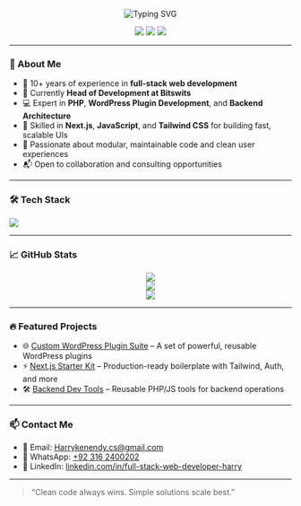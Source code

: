 <!-- Banner -->
<p align="center">
  <img src="https://readme-typing-svg.demolab.com?font=Fira+Code&duration=3000&pause=1000&color=36BCF7&center=true&vCenter=true&width=435&lines=Hey%2C+I'm+Hamza+Khan+%F0%9F%91%A8%E2%80%8D%F0%9F%92%BB;Head+of+Development+at+Bitswits;10%2B+Years+in+Web+Development;PHP+%7C+Next.js+%7C+Tailwind+%7C+WordPress" alt="Typing SVG" />
</p>

<!-- Social icons -->
<p align="center">
  <a href="https://www.linkedin.com/in/full-stack-web-developer-harry/"><img src="https://img.shields.io/badge/LinkedIn-0077B5?style=for-the-badge&logo=linkedin&logoColor=white" /></a>
  <a href="mailto:Harrykenendy.cs@gmail.com"><img src="https://img.shields.io/badge/Gmail-D14836?style=for-the-badge&logo=gmail&logoColor=white" /></a>
  <a href="https://wa.me/923162400202"><img src="https://img.shields.io/badge/WhatsApp-25D366?style=for-the-badge&logo=whatsapp&logoColor=white" /></a>
</p>

---

### 👋 About Me

- 🔧 10+ years of experience in **full-stack web development**
- 💼 Currently **Head of Development at Bitswits**
- 💻 Expert in **PHP**, **WordPress Plugin Development**, and **Backend Architecture**
- 🚀 Skilled in **Next.js**, **JavaScript**, and **Tailwind CSS** for building fast, scalable UIs
- 🧩 Passionate about modular, maintainable code and clean user experiences
- 📬 Open to collaboration and consulting opportunities

---

### 🛠️ Tech Stack

<p>
  <img src="https://skillicons.dev/icons?i=php,wordpress,nextjs,js,ts,tailwind,html,css,git,vscode" />
</p>

---

### 📈 GitHub Stats

<p align="center">
  <img src="https://github-readme-stats.vercel.app/api?username=your-github-username&show_icons=true&theme=radical" />
  <br />
  <img src="https://github-readme-streak-stats.herokuapp.com/?user=your-github-username&theme=radical" />
  <br />
  <img src="https://github-readme-stats.vercel.app/api/top-langs/?username=your-github-username&layout=compact&theme=radical" />
</p>

---

### 🔥 Featured Projects

- 🌐 [Custom WordPress Plugin Suite](https://github.com/yourusername/wp-plugin-suite) – A set of powerful, reusable WordPress plugins
- ⚡ [Next.js Starter Kit](https://github.com/yourusername/nextjs-starter) – Production-ready boilerplate with Tailwind, Auth, and more
- 🛠️ [Backend Dev Tools](https://github.com/yourusername/backend-utils) – Reusable PHP/JS tools for backend operations

---

### 📫 Contact Me

- 📧 Email: [Harrykenendy.cs@gmail.com](mailto:Harrykenendy.cs@gmail.com)  
- 💬 WhatsApp: [+92 316 2400202](https://wa.me/923162400202)  
- 💼 LinkedIn: [linkedin.com/in/full-stack-web-developer-harry](https://www.linkedin.com/in/full-stack-web-developer-harry/)

---

> “Clean code always wins. Simple solutions scale best.”

